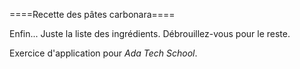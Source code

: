 ====Recette des pâtes carbonara====

Enfin... Juste la liste des ingrédients. Débrouillez-vous pour le reste.

Exercice d'application pour <i>Ada Tech School</i>.
